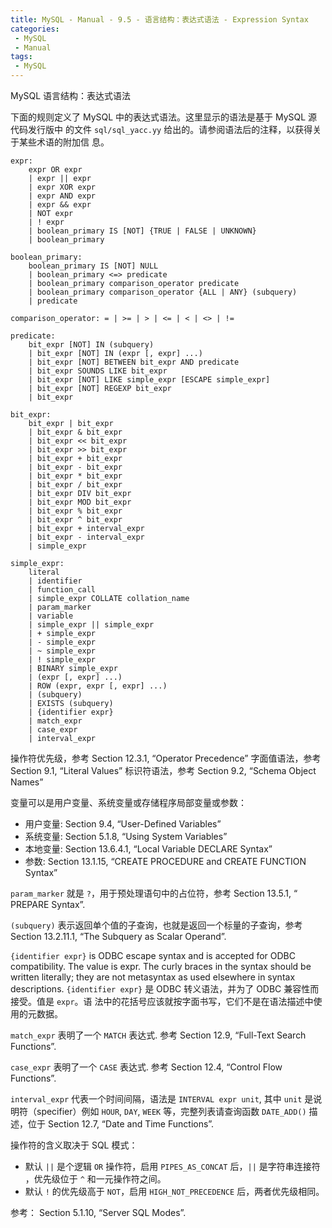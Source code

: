 ```yaml
---
title: MySQL - Manual - 9.5 - 语言结构：表达式语法 - Expression Syntax
categories: 
 - MySQL
 - Manual
tags: 
 - MySQL
---
```


MySQL 语言结构：表达式语法

<!--more-->

下面的规则定义了 MySQL 中的表达式语法。这里显示的语法是基于 MySQL 源代码发行版中
的文件 `sql/sql_yacc.yy` 给出的。请参阅语法后的注释，以获得关于某些术语的附加信
息。

```
expr:
    expr OR expr
    | expr || expr
    | expr XOR expr
    | expr AND expr
    | expr && expr
    | NOT expr
    | ! expr
    | boolean_primary IS [NOT] {TRUE | FALSE | UNKNOWN}
    | boolean_primary

boolean_primary:
    boolean_primary IS [NOT] NULL
    | boolean_primary <=> predicate
    | boolean_primary comparison_operator predicate
    | boolean_primary comparison_operator {ALL | ANY} (subquery)
    | predicate

comparison_operator: = | >= | > | <= | < | <> | !=

predicate:
    bit_expr [NOT] IN (subquery)
    | bit_expr [NOT] IN (expr [, expr] ...)
    | bit_expr [NOT] BETWEEN bit_expr AND predicate
    | bit_expr SOUNDS LIKE bit_expr
    | bit_expr [NOT] LIKE simple_expr [ESCAPE simple_expr]
    | bit_expr [NOT] REGEXP bit_expr
    | bit_expr

bit_expr:
    bit_expr | bit_expr
    | bit_expr & bit_expr
    | bit_expr << bit_expr
    | bit_expr >> bit_expr
    | bit_expr + bit_expr
    | bit_expr - bit_expr
    | bit_expr * bit_expr
    | bit_expr / bit_expr
    | bit_expr DIV bit_expr
    | bit_expr MOD bit_expr
    | bit_expr % bit_expr
    | bit_expr ^ bit_expr
    | bit_expr + interval_expr
    | bit_expr - interval_expr
    | simple_expr

simple_expr:
    literal
    | identifier
    | function_call
    | simple_expr COLLATE collation_name
    | param_marker
    | variable
    | simple_expr || simple_expr
    | + simple_expr
    | - simple_expr
    | ~ simple_expr
    | ! simple_expr
    | BINARY simple_expr
    | (expr [, expr] ...)
    | ROW (expr, expr [, expr] ...)
    | (subquery)
    | EXISTS (subquery)
    | {identifier expr}
    | match_expr
    | case_expr
    | interval_expr
```

操作符优先级，参考 Section 12.3.1, “Operator Precedence”
字面值语法，参考 Section 9.1, “Literal Values”
标识符语法，参考 Section 9.2, “Schema Object Names”

变量可以是用户变量、系统变量或存储程序局部变量或参数：
* 用户变量: Section 9.4, “User-Defined Variables”
* 系统变量: Section 5.1.8, “Using System Variables”
* 本地变量: Section 13.6.4.1, “Local Variable DECLARE Syntax”
* 参数: Section 13.1.15, “CREATE PROCEDURE and CREATE FUNCTION Syntax”

`param_marker` 就是 `?`，用于预处理语句中的占位符，参考 Section 13.5.1, “
PREPARE Syntax”.

`(subquery)` 表示返回单个值的子查询，也就是返回一个标量的子查询，参考 Section
13.2.11.1, “The Subquery as Scalar Operand”.

`{identifier expr}` is ODBC escape syntax and is accepted for ODBC compatibility. The value is expr. The curly braces in the syntax should be written literally; they are not metasyntax as used elsewhere in syntax descriptions.
`{identifier expr}` 是 ODBC 转义语法，并为了 ODBC 兼容性而接受。值是 `expr`。语
法中的花括号应该就按字面书写，它们不是在语法描述中使用的元数据。

`match_expr` 表明了一个 `MATCH` 表达式. 参考 Section 12.9, “Full-Text Search Functions”.

`case_expr` 表明了一个 `CASE` 表达式. 参考 Section 12.4, “Control Flow Functions”.

`interval_expr` 代表一个时间间隔，语法是 `INTERVAL expr unit`, 其中 `unit` 是说
明符（specifier）例如 `HOUR`, `DAY`, `WEEK` 等，完整列表请查询函数 `DATE_ADD()`
描述，位于 Section 12.7, “Date and Time Functions”.

操作符的含义取决于 SQL 模式：

* 默认 `||` 是个逻辑 `OR` 操作符，启用 `PIPES_AS_CONCAT` 后，`||` 是字符串连接符
  ，优先级位于 `^` 和一元操作符之间。
* 默认 `!` 的优先级高于 `NOT`，启用 `HIGH_NOT_PRECEDENCE` 后，两者优先级相同。

参考： Section 5.1.10, “Server SQL Modes”.
